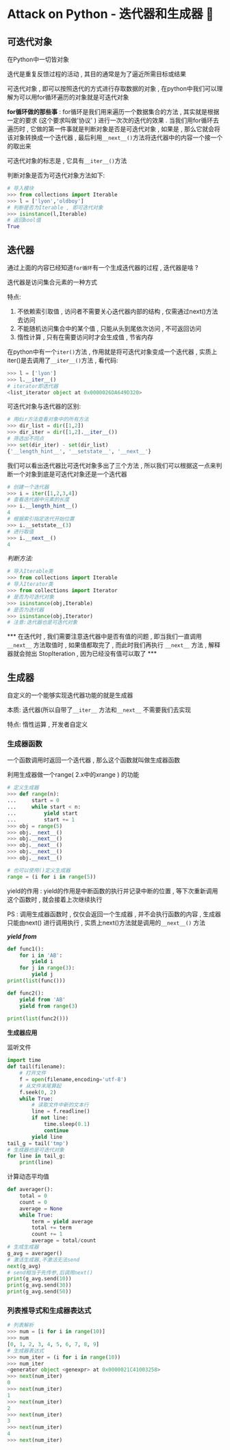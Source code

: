 #  Attack on Python - 迭代器和生成器 🐍




<extoc></extoc>

## 可迭代对象 

在Python中一切皆对象

迭代是重复反馈过程的活动 , 其目的通常是为了逼近所需目标或结果 

可迭代对象 , 即可以按照迭代的方式进行存取数据的对象 , 在python中我们可以理解为可以用for循环遍历的对象就是可迭代对象

__for循环做的那些事__ :  for循环是我们用来遍历一个数据集合的方法 , 其实就是根据一定的要求 (这个要求叫做'协议' ) 进行一次次的迭代的效果 . 当我们用for循环去遍历时 , 它做的第一件事就是判断对象是否是可迭代对象 , 如果是 , 那么它就会将该对象转换成一个迭代器 , 最后利用` __next__() `方法将迭代器中的内容一个接一个的取出来

可迭代对象的标志是 , 它具有` __iter__() `方法

判断对象是否为可迭代对象方法如下:

```python
# 导入模块
>>> from collections import Iterable
>>> l = ['lyon','oldboy']
# 判断是否为Iterable , 即可迭代对象
>>> isinstance(l,Iterable)
# 返回bool值
True
```

## 迭代器 

通过上面的内容已经知道` for循环 `有一个生成迭代器的过程 , 迭代器是啥 ?

迭代器是访问集合元素的一种方式

特点:

1. 不依赖索引取值 , 访问者不需要关心迭代器内部的结构 , 仅需通过next()方法去访问
2. 不能随机访问集合中的某个值 , 只能从头到尾依次访问 , 不可返回访问
3. 惰性计算 , 只有在需要访问时才会生成值 , 节省内存

在python中有一个`iter()`方法 , 作用就是将可迭代对象变成一个迭代器 , 实质上iter()是去调用了` __iter__() `方法 ,  看代码:

```python
>>> l = ['lyon']
>>> l.__iter__()
# iterator即迭代器
<list_iterator object at 0x0000026DA649D320>
```

可迭代对象与迭代器的区别:

```python
# 用dir方法查看对象中的所有方法
>>> dir_list = dir([1,2])
>>> dir_iter = dir([1,2].__iter__())
# 筛选出不同点
>>> set(dir_iter) - set(dir_list)
{'__length_hint__', '__setstate__', '__next__'}
```

我们可以看出迭代器比可迭代对象多出了三个方法 , 所以我们可以根据这一点来判断一个对象到底是可迭代对象还是一个迭代器

```python
# 创建一个迭代器
>>> i = iter([1,2,3,4])
# 查看迭代器中元素的长度
>>> i.__length_hint__()
4
# 根据索引指定迭代开始位置
>>> i.__setstate__(3)
# 进行取值
>>> i.__next__()
4
```

*判断方法:* 

```python
# 导入Iterable类
>>> from collections import Iterable
# 导入Iterator类
>>> from collections import Iterator
# 是否为可迭代对象
>>> isinstance(obj,Iterable)
# 是否为迭代器
>>> isinstance(obj,Iterator)
# 注意:迭代器也是可迭代对象
```

*** 在迭代时 ,  我们需要注意迭代器中是否有值的问题 ,  即当我们一直调用` __next__ ` 方法取值时 , 如果值都取完了 , 而此时我们再执行 ` __next__ ` 方法 , 解释器就会抛出 StopIteration , 因为已经没有值可以取了 ***

## 生成器

自定义的一个能够实现迭代器功能的就是生成器

本质: 迭代器(所以自带了` __iter__ ` 方法和` __next__ ` 不需要我们去实现

特点: 惰性运算 , 开发者自定义

### 生成器函数 

一个函数调用时返回一个迭代器 , 那么这个函数就叫做生成器函数

利用生成器做一个range( 2.x中的xrange ) 的功能

```python
# 定义生成器
>>> def range(n):
...		start = 0
... 	while start < n:
... 		yield start
...			start += 1
>>> obj = range(5)
>>> obj.__next__()
>>> obj.__next__()
>>> obj.__next__()
>>> obj.__next__()
>>> obj.__next__()

# 也可以使用()定义生成器
range = (i for i in range(5))
```

yield的作用 :  yield的作用是中断函数的执行并记录中断的位置 , 等下次重新调用这个函数时 , 就会接着上次继续执行

PS : 调用生成器函数时 , 仅仅会返回一个生成器 , 并不会执行函数的内容 , 生成器只能由next() 进行调用执行 , 实质上next()方法就是调用的` __next__() `  方法

***yield from***

```python
def func1():
    for i in 'AB':
        yield i
    for j in range(3):
        yield j
print(list(func()))

def func2():
    yield from 'AB'
    yield from range(3)
    
print(list(func2()))
```

**生成器应用**

监听文件

```python
import time
def tail(filename):
    # 打开文件
    f = open(filename,encoding='utf-8')
    # 从文件末尾算起
    f.seek(0, 2) 
    while True:
        # 读取文件中新的文本行
        line = f.readline()  
        if not line:
            time.sleep(0.1)
            continue
        yield line
tail_g = tail('tmp')
# 生成器也是可迭代对象
for line in tail_g:
    print(line)
```

计算动态平均值

```python
def averager():
	total = 0
    count = 0
    average = None
    while True:
        term = yield average
        total += term
        count += 1
        average = total/count
# 生成生成器
g_avg = averager()
# 激活生成器,不激活无法send
next(g_avg)
# send相当于先传参,后调用next()
print(g_avg.send(10))
print(g_avg.send(30))
print(g_avg.send(50))
```

### 列表推导式和生成器表达式 

```python
# 列表解析
>>> num = [i for i in range(10)]
>>> num
[0, 1, 2, 3, 4, 5, 6, 7, 8, 9]
# 生成器表达式
>>> num_iter = (i for i in range(10))
>>> num_iter
<generator object <genexpr> at 0x0000021C41003258>
>>> next(num_iter)
0
>>> next(num_iter)
1
>>> next(num_iter)
2
>>> next(num_iter)
3
>>> next(num_iter)
4
>>> next(num_iter)
```
